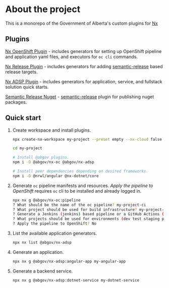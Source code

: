 # About the project
This is a monorepo of the Government of Alberta's custom plugins for [Nx](https://nx.dev)

## Plugins

[Nx OpenShift Plugin](./packages/nx-oc/README.md) - includes generators for setting up OpenShift pipeline and application yaml files, and executors for `oc cli` commands.

[Nx Release Plugin](./packages/nx-release/README.md) - includes generators for adding [semantic-release](https://github.com/semantic-release/semantic-release) based release targets.

[Nx ADSP Plugin](./packages/nx-adsp/README.md) - includes generators for application, service, and fullstack solution quick starts.

[Semantic Release Nuget](./packages/semantic-release-nuget/README.md) - [semantic-release](https://github.com/semantic-release/semantic-release) plugin for publishing nuget packages.

## Quick start
1. Create workspace and install plugins.
    ```bash
    npx create-nx-workspace my-project --preset empty --nx-cloud false

    cd my-project

    # Install @abgov plugins.
    npm i -D @abgov/nx-oc @abgov/nx-adsp

    # Install peer dependencies depending on desired frameworks.
    npm i -D @nrwl/angular @nx-dotnet/core
    ```

2. Generate `oc` pipeline manifests and resources. *Apply the pipeline to OpenShift* requires `oc` cli to be installed and already logged in.

    ```bash
    npx nx g @abgov/nx-oc:pipeline
    ? What should be the name of the oc pipeline? my-project-ci
    ? What project should be used for build infrastructure? my-project-build
    ? Generate a Jenkins (jenkins) based pipeline or a GitHub Actions (actions) pipeline? actions
    ? What projects should be used for environments (dev test staging prod)? my-project-dev my-project-test ...
    ? Apply the pipeline to OpenShift? No
    ```

3. List the available application generators.
    ```bash
    npx nx list @abgov/nx-adsp
    ```
4. Generate an application.
    ```bash
    npx nx g @abgov/nx-adsp:angular-app my-angular-app
    ```
5. Generate a backend service.
   ```bash
   npx nx g @abgov/nx-adsp:dotnet-service my-dotnet-service
   ```
